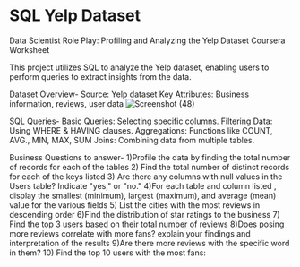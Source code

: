 # SQL Yelp Dataset 
Data Scientist Role Play: Profiling and Analyzing the Yelp Dataset Coursera Worksheet

This project utilizes SQL to analyze the Yelp dataset, enabling users to perform queries to extract insights from the data.

Dataset Overview-
Source: Yelp dataset
Key Attributes: Business information, reviews, user data
![Screenshot (48)](https://github.com/user-attachments/assets/63a7c3ce-8a9d-4491-abd3-5ca272c1b2a3)


SQL Queries- 
Basic Queries: Selecting specific columns.
Filtering Data: Using WHERE & HAVING clauses.
Aggregations: Functions like COUNT, AVG., MIN, MAX, SUM
Joins: Combining data from multiple tables.

Business Questions to answer-
1)Profile the data by finding the total number of records for each of the tables 
2) Find the total number of distinct records for each of the keys listed 
3) Are there any columns with null values in the Users table? Indicate "yes," or "no."
4)For each table and column listed , display the smallest (minimum), largest (maximum), and average (mean) value for the various fields
5) List the cities with the most reviews in descending order
6)Find the distribution of star ratings to the business
7) Find the top 3 users based on their total number of reviews
8)Does posing more reviews correlate with more fans? explain your findings and interpretation of the results
9)Are there more reviews with the specific word in them?
10) Find the top 10 users with the most fans:





